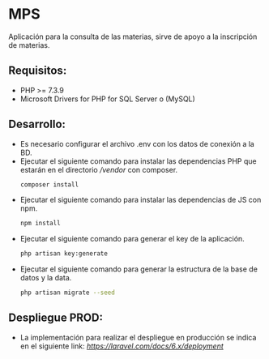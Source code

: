 # MPS
Aplicación para la consulta de las materias, sirve de apoyo a la inscripción de materias.

## Requisitos:

- PHP >= 7.3.9
- Microsoft Drivers for PHP for SQL Server o (MySQL)

## Desarrollo:

- Es necesario configurar el archivo .env con los datos de conexión a la BD.
- Ejecutar el siguiente comando para instalar las dependencias PHP que estarán en el directorio */vendor* con composer.
  ```sh
  composer install
  ```
- Ejecutar el siguiente comando para instalar las dependencias de JS con npm.
  ```sh
  npm install
  ```
- Ejecutar el siguiente comando para generar el key de la aplicación.
  ```sh
  php artisan key:generate
  ```
- Ejecutar el siguiente comando para generar la estructura de la base de datos y la data.
  ```sh
  php artisan migrate --seed
  ```

## Despliegue PROD:

- La implementación para realizar el despliegue en producción se indica en el siguiente link:  *https://laravel.com/docs/6.x/deployment*
